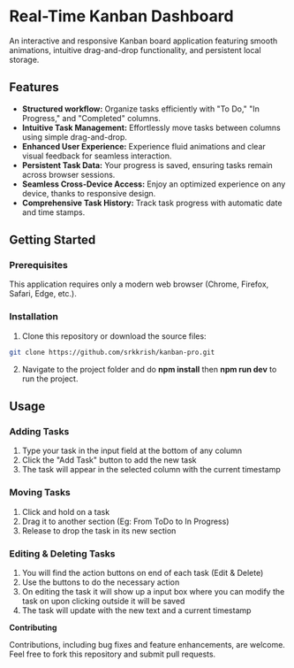 # Real-Time Kanban Dashboard

An interactive and responsive Kanban board application featuring smooth animations, intuitive drag-and-drop functionality, and persistent local storage.

## Features

* **Structured workflow:** Organize tasks efficiently with "To Do," "In Progress," and "Completed" columns.
* **Intuitive Task Management:** Effortlessly move tasks between columns using simple drag-and-drop.
* **Enhanced User Experience:** Experience fluid animations and clear visual feedback for seamless interaction.
* **Persistent Task Data:** Your progress is saved, ensuring tasks remain across browser sessions.
* **Seamless Cross-Device Access:** Enjoy an optimized experience on any device, thanks to responsive design.
* **Comprehensive Task History:** Track task progress with automatic date and time stamps.

## Getting Started

### Prerequisites

This application requires only a modern web browser (Chrome, Firefox, Safari, Edge, etc.).

### Installation

1. Clone this repository or download the source files:

```bash
git clone https://github.com/srkkrish/kanban-pro.git
```
2. Navigate to the project folder and do **npm install** then **npm run dev** to run the project.

## Usage

### Adding Tasks
  1. Type your task in the input field at the bottom of any column
  2. Click the "Add Task" button to add the new task
  3. The task will appear in the selected column with the current timestamp
### Moving Tasks
  1. Click and hold on a task
  2. Drag it to another section (Eg: From ToDo to In Progress)
  3. Release to drop the task in its new section
### Editing & Deleting Tasks
  1. You will find the action buttons on end of each task (Edit & Delete)
  2. Use the buttons to do the necessary action
  3. On editing the task it will show up a input box where you can modify the task on upon clicking outside it will be saved
  4. The task will update with the new text and a current timestamp

**Contributing**
  
  Contributions, including bug fixes and feature enhancements, are welcome. Feel free to fork this repository and submit pull requests.
